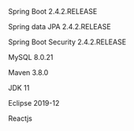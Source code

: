 Spring Boot 2.4.2.RELEASE

Spring data JPA 2.4.2.RELEASE

Spring Boot Security 2.4.2.RELEASE

MySQL 8.0.21

Maven 3.8.0

JDK 11

Eclipse 2019-12

Reactjs
